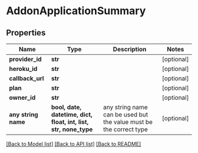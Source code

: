 # AddonApplicationSummary


## Properties
Name | Type | Description | Notes
------------ | ------------- | ------------- | -------------
**provider_id** | **str** |  | [optional] 
**heroku_id** | **str** |  | [optional] 
**callback_url** | **str** |  | [optional] 
**plan** | **str** |  | [optional] 
**owner_id** | **str** |  | [optional] 
**any string name** | **bool, date, datetime, dict, float, int, list, str, none_type** | any string name can be used but the value must be the correct type | [optional]

[[Back to Model list]](../README.md#documentation-for-models) [[Back to API list]](../README.md#documentation-for-api-endpoints) [[Back to README]](../README.md)


